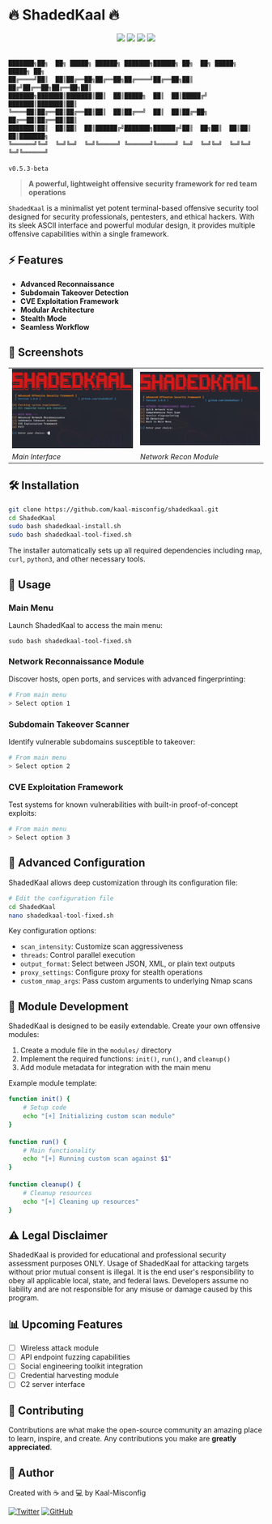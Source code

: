 # 🔥 ShadedKaal 🔥

<div align="center">
  <img src="https://img.shields.io/badge/OFFENSIVE-SECURITY-red?style=for-the-badge"/>
  <img src="https://img.shields.io/badge/LANGUAGE-BASH-brightgreen?style=for-the-badge"/>
  <img src="https://img.shields.io/badge/VERSION-0.5.3-blue?style=for-the-badge"/>
  <img src="https://img.shields.io/badge/LICENSE-GPL--3.0-orange?style=for-the-badge"/>
  <br><br>
</div>

```
███████╗██╗  ██╗ █████╗ ██████╗ ███████╗██████╗ ██╗  ██╗ █████╗  █████╗ ██╗     
██╔════╝██║  ██║██╔══██╗██╔══██╗██╔════╝██╔══██╗██║ ██╔╝██╔══██╗██╔══██╗██║     
███████╗███████║███████║██║  ██║█████╗  ██║  ██║█████╔╝ ███████║███████║██║     
╚════██║██╔══██║██╔══██║██║  ██║██╔══╝  ██║  ██║██╔═██╗ ██╔══██║██╔══██║██║     
███████║██║  ██║██║  ██║██████╔╝███████╗██████╔╝██║  ██╗██║  ██║██║  ██║███████╗
╚══════╝╚═╝  ╚═╝╚═╝  ╚═╝╚═════╝ ╚══════╝╚═════╝ ╚═╝  ╚═╝╚═╝  ╚═╝╚═╝  ╚═╝╚══════╝
                                                                       v0.5.3-beta
```

> **A powerful, lightweight offensive security framework for red team operations**

`ShadedKaal` is a minimalist yet potent terminal-based offensive security tool designed for security professionals, pentesters, and ethical hackers. With its sleek ASCII interface and powerful modular design, it provides multiple offensive capabilities within a single framework.

## ⚡ Features

- **Advanced Reconnaissance**
- **Subdomain Takeover Detection**
- **CVE Exploitation Framework**
- **Modular Architecture**
- **Stealth Mode**
- **Seamless Workflow**

## 📸 Screenshots

<div align="center">
  <table>
    <tr>
      <td><img src="https://github.com/Kaal-Misconfig/ShadedKaal/blob/main/Screenshot%202025-05-09%20180250.png?raw=true" alt="ShadedKaal Main Menu"/></td>
      <td><img src="https://github.com/Kaal-Misconfig/ShadedKaal/blob/main/Screenshot%202025-05-09%20180310.png?raw=true" alt="Network Recon Module"/></td>
    </tr>
    <tr>
      <td><em>Main Interface</em></td>
      <td><em>Network Recon Module</em></td>
    </tr>
  </table>
</div>

## 🛠️ Installation

```bash
git clone https://github.com/kaal-misconfig/shadedkaal.git
cd ShadedKaal
sudo bash shadedkaal-install.sh
sudo bash shadedkaal-tool-fixed.sh
```

The installer automatically sets up all required dependencies including `nmap`, `curl`, `python3`, and other necessary tools.

## 🚀 Usage

### Main Menu
Launch ShadedKaal to access the main menu:

```
sudo bash shadedkaal-tool-fixed.sh
```

### Network Reconnaissance Module
Discover hosts, open ports, and services with advanced fingerprinting:

```bash
# From main menu
> Select option 1
```

### Subdomain Takeover Scanner
Identify vulnerable subdomains susceptible to takeover:

```bash
# From main menu
> Select option 2
```

### CVE Exploitation Framework
Test systems for known vulnerabilities with built-in proof-of-concept exploits:

```bash
# From main menu
> Select option 3
```

## 🔧 Advanced Configuration

ShadedKaal allows deep customization through its configuration file:

```bash
# Edit the configuration file
cd ShadedKaal
nano shadedkaal-tool-fixed.sh
```

Key configuration options:
- `scan_intensity`: Customize scan aggressiveness
- `threads`: Control parallel execution
- `output_format`: Select between JSON, XML, or plain text outputs
- `proxy_settings`: Configure proxy for stealth operations
- `custom_nmap_args`: Pass custom arguments to underlying Nmap scans

## 📝 Module Development

ShadedKaal is designed to be easily extendable. Create your own offensive modules:

1. Create a module file in the `modules/` directory
2. Implement the required functions: `init()`, `run()`, and `cleanup()`
3. Add module metadata for integration with the main menu

Example module template:
```bash
function init() {
    # Setup code
    echo "[+] Initializing custom scan module"
}

function run() {
    # Main functionality
    echo "[+] Running custom scan against $1"
}

function cleanup() {
    # Cleanup resources
    echo "[+] Cleaning up resources"
}

```

## ⚠️ Legal Disclaimer

ShadedKaal is provided for educational and professional security assessment purposes ONLY. Usage of ShadedKaal for attacking targets without prior mutual consent is illegal. It is the end user's responsibility to obey all applicable local, state, and federal laws. Developers assume no liability and are not responsible for any misuse or damage caused by this program.

## 📊 Upcoming Features

- [ ] Wireless attack module
- [ ] API endpoint fuzzing capabilities
- [ ] Social engineering toolkit integration
- [ ] Credential harvesting module
- [ ] C2 server interface

## 🤝 Contributing

Contributions are what make the open-source community an amazing place to learn, inspire, and create. Any contributions you make are **greatly appreciated**.

## 🌟 Author

Created with ☕ and 💻 by Kaal-Misconfig

[![Twitter](https://img.shields.io/badge/-Twitter-1DA1F2?style=flat-square&logo=twitter&logoColor=white)](https://x.com/kaalmisconfig)
[![GitHub](https://img.shields.io/badge/-GitHub-181717?style=flat-square&logo=github&logoColor=white)](https://github.com/kaal-misconfig)
